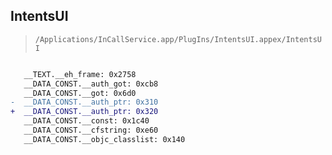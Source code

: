 ## IntentsUI

> `/Applications/InCallService.app/PlugIns/IntentsUI.appex/IntentsUI`

```diff

   __TEXT.__eh_frame: 0x2758
   __DATA_CONST.__auth_got: 0xcb8
   __DATA_CONST.__got: 0x6d0
-  __DATA_CONST.__auth_ptr: 0x310
+  __DATA_CONST.__auth_ptr: 0x320
   __DATA_CONST.__const: 0x1c40
   __DATA_CONST.__cfstring: 0xe60
   __DATA_CONST.__objc_classlist: 0x140

```
